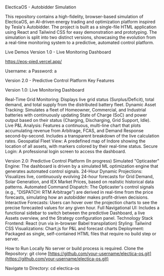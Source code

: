 ElecticaOS - Autobidder Simulation

This repository contains a high-fidelity, browser-based simulation of ElecticaOS, an AI-driven energy trading and optimization platform inspired by Tesla's Autobidder. The project is built as a single-file HTML application using React and Tailwind CSS for easy demonstration and prototyping.
The simulation is split into two distinct versions, showcasing the evolution from a real-time monitoring system to a predictive, automated control platform.

Live Demos
Version 1.0 - Live Monitoring Dashboard

https://eos-pied.vercel.app/

Username: a
Password: a

Version 2.0 - Predictive Control Platform
Key Features

Version 1.0: Live Monitoring Dashboard

Real-Time Grid Monitoring: Displays live grid status (Surplus/Deficit), total demand, and total supply from the distributed battery fleet.
Dynamic Asset Tracking: Simulates a fleet of Homeowner, Commercial, and Industrial batteries with continuously updating State of Charge (SoC) and power output based on their status (Charging, Discharging, Grid Support, Idle).
Live P&L Analysis: Features a continuous, multi-line chart that plots accumulating revenue from Arbitrage, FCAS, and Demand Response second-by-second. Includes a transparent breakdown of the live calculation rates.
Geospatial Fleet View: A predefined map of Indore showing the location of all assets, with markers colored by their real-time status.
Secure Login: A professional login screen to access the dashboard.

Version 2.0: Predictive Control Platform (In progress)
Simulated "Opticaster" Engine: The dashboard is driven by a simulated ML optimization engine that generates automated control signals.
24-Hour Dynamic Projections: Visualizes live, continuously evolving 24-hour forecasts for Grid Demand, Solar Generation, and IEX Market Prices, based on realistic historical data patterns.
Automated Command Dispatch: The Opticaster's control signals (e.g., "DISPATCH: RTM Arbitrage") are derived in real-time from the price forecasts, simulating how an autobidder makes profit-driven decisions.
Interactive Forecasts: Users can hover over the projection charts to see the precise forecasted values for any given hour.
Full Navigational UI: Includes a functional sidebar to switch between the predictive Dashboard, a live Assets overview, and the Strategy configuration panel.
Technology Stack
Frontend: React (run via in-browser Babel transpilation)
Styling: Tailwind CSS
Visualizations: Chart.js for P&L and forecast charts
Deployment: Packaged as single, self-contained HTML files that require no build step or server.

How to Run Locally
No server or build process is required.
Clone the Repository:
git clone [https://github.com/your-username/electica-os.git](https://github.com/your-username/electica-os.git)


Navigate to Directory:
cd electica-os
